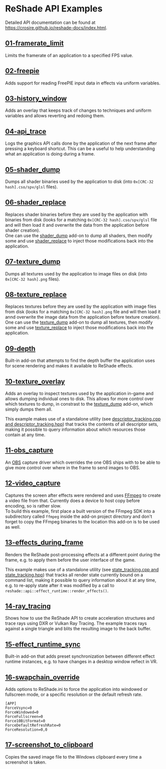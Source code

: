 ReShade API Examples
====================

Detailed API documentation can be found at https://crosire.github.io/reshade-docs/index.html.

## [01-framerate_limit](/examples/01-framerate_limit)

Limits the framerate of an application to a specified FPS value.

## [02-freepie](/examples/02-freepie)

Adds support for reading FreePIE input data in effects via uniform variables.

## [03-history_window](/examples/03-history_window)

Adds an overlay that keeps track of changes to techniques and uniform variables and allows reverting and redoing them.

## [04-api_trace](/examples/04-api_trace)

Logs the graphics API calls done by the application of the next frame after pressing a keyboard shortcut. This can be a useful to help understanding what an application is doing during a frame.

## [05-shader_dump](/examples/05-shader_dump)

Dumps all shader binaries used by the application to disk (into `0x[CRC-32 hash].cso/spv/glsl` files).

## [06-shader_replace](/examples/06-shader_replace)

Replaces shader binaries before they are used by the application with binaries from disk (looks for a matching `0x[CRC-32 hash].cso/spv/glsl` file and will then load it and overwrite the data from the application before shader creation).\
One can use the [shader_dump](#05-shader_dump) add-on to dump all shaders, then modify some and use [shader_replace](#06-shader_replace) to inject those modifications back into the application.

## [07-texture_dump](/examples/07-texture_dump)

Dumps all textures used by the application to image files on disk (into `0x[CRC-32 hash].png` files).

## [08-texture_replace](/examples/08-texture_replace)

Replaces textures before they are used by the application with image files from disk (looks for a matching `0x[CRC-32 hash].png` file and will then load it annd overwrite the image data from the application before texture creation).\
One can use the [texture_dump](#07-texture_dump) add-on to dump all textures, then modify some and use [texture_replace](#08-texture_replace) to inject those modifications back into the application.

## [09-depth](/examples/09-depth)

Built-in add-on that attempts to find the depth buffer the application uses for scene rendering and makes it available to ReShade effects.

## [10-texture_overlay](/examples/10-texture_overlay)

Adds an overlay to inspect textures used by the application in-game and allows dumping individual ones to disk. This allows for more control over which textures to dump, in constrast to the [texture_dump](#07-texture_dump) add-on, which simply dumps them all.

This example makes use of a standalone utility (see [descriptor_tracking.cpp and descriptor_tracking.hpp](/examples/utils/descriptor_tracking.hpp)) that tracks the contents of all descriptor sets, making it possible to query information about which resources those contain at any time.

## [11-obs_capture](/examples/11-obs_capture)

An [OBS](https://obsproject.com/) capture driver which overrides the one OBS ships with to be able to give more control over where in the frame to send images to OBS.

## [12-video_capture](/examples/12-video_capture)

Captures the screen after effects were rendered and uses [FFmpeg](https://ffmpeg.org/) to create a video file from that. Currently does a device to host copy before encoding, so is rather slow.\
To build this example, first place a built version of the FFmpeg SDK into a subdirectory called `ffmpeg` inside the add-on project directory and don't forget to copy the FFmpeg binaries to the location this add-on is to be used as well.

## [13-effects_during_frame](/examples/13-effects_during_frame)

Renders the ReShade post-processing effects at a different point during the frame, e.g. to apply them before the user interface of the game.

This example makes use of a standalone utility (see [state_tracking.cpp and state_tracking.hpp](/examples/utils/state_tracking.hpp)) that tracks all render state currently bound on a command list, making it possible to query information about it at any time, e.g. to re-apply state after it was modified by a call to `reshade::api::effect_runtime::render_effects()`.

## [14-ray_tracing](/examples/14-ray_tracing)

Shows how to use the ReShade API to create acceleration structures and trace rays using DXR or Vulkan Ray Tracing. The example traces rays against a single triangle and blits the resulting image to the back buffer.

## [15-effect_runtime_sync](/examples/15-effect_runtime_sync)

Built-in add-on that adds preset synchronization between different effect runtime instances, e.g. to have changes in a desktop window reflect in VR.

## [16-swapchain_override](/examples/16-swapchain_override)

Adds options to ReShade.ini to force the application into windowed or fullscreen mode, or a specific resolution or the default refresh rate.

```
[APP]
ForceVsync=0
ForceWindowed=0
ForceFullscreen=0
Force10BitFormat=0
ForceDefaultRefreshRate=0
ForceResolution=0,0
```

## [17-screenshot_to_clipboard](/examples/17-screenshot_to_clipboard)

Copies the saved image file to the Windows clipboard every time a screenshot is taken.
